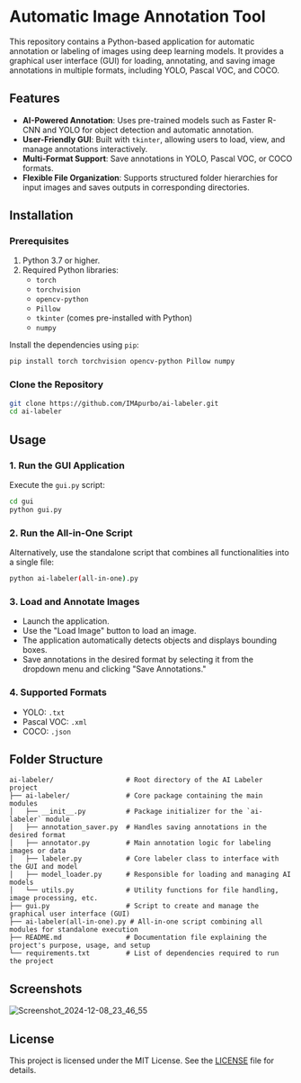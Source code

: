 # Automatic Image Annotation Tool

This repository contains a Python-based application for automatic annotation or labeling of images using deep learning models. It provides a graphical user interface (GUI) for loading, annotating, and saving image annotations in multiple formats, including YOLO, Pascal VOC, and COCO.

## Features
- **AI-Powered Annotation**: Uses pre-trained models such as Faster R-CNN and YOLO for object detection and automatic annotation.
- **User-Friendly GUI**: Built with `tkinter`, allowing users to load, view, and manage annotations interactively.
- **Multi-Format Support**: Save annotations in YOLO, Pascal VOC, or COCO formats.
- **Flexible File Organization**: Supports structured folder hierarchies for input images and saves outputs in corresponding directories.

## Installation

### Prerequisites
1. Python 3.7 or higher.
2. Required Python libraries:
    - `torch`
    - `torchvision`
    - `opencv-python`
    - `Pillow`
    - `tkinter` (comes pre-installed with Python)
    - `numpy`

Install the dependencies using `pip`:
```bash
pip install torch torchvision opencv-python Pillow numpy
```

### Clone the Repository
```bash
git clone https://github.com/IMApurbo/ai-labeler.git
cd ai-labeler
```

## Usage

### 1. **Run the GUI Application**
Execute the `gui.py` script:
```bash
cd gui
python gui.py
```

### 2. **Run the All-in-One Script**
Alternatively, use the standalone script that combines all functionalities into a single file:
```bash
python ai-labeler(all-in-one).py
```

### 3. **Load and Annotate Images**
- Launch the application.
- Use the "Load Image" button to load an image.
- The application automatically detects objects and displays bounding boxes.
- Save annotations in the desired format by selecting it from the dropdown menu and clicking "Save Annotations."

### 4. **Supported Formats**
- YOLO: `.txt`
- Pascal VOC: `.xml`
- COCO: `.json`

## Folder Structure
```
ai-labeler/                  # Root directory of the AI Labeler project
├── ai-labeler/              # Core package containing the main modules
│   ├── __init__.py          # Package initializer for the `ai-labeler` module
│   ├── annotation_saver.py  # Handles saving annotations in the desired format
│   ├── annotator.py         # Main annotation logic for labeling images or data
│   ├── labeler.py           # Core labeler class to interface with the GUI and model
│   ├── model_loader.py      # Responsible for loading and managing AI models
│   └── utils.py             # Utility functions for file handling, image processing, etc.
├── gui.py                   # Script to create and manage the graphical user interface (GUI)
├── ai-labeler(all-in-one).py # All-in-one script combining all modules for standalone execution
├── README.md                # Documentation file explaining the project's purpose, usage, and setup
└── requirements.txt         # List of dependencies required to run the project

```

## Screenshots
![Screenshot_2024-12-08_23_46_55](https://github.com/user-attachments/assets/10ddb57b-0506-447b-a125-11a0bcfc7d04)

## License
This project is licensed under the MIT License. See the [LICENSE](LICENSE) file for details.
